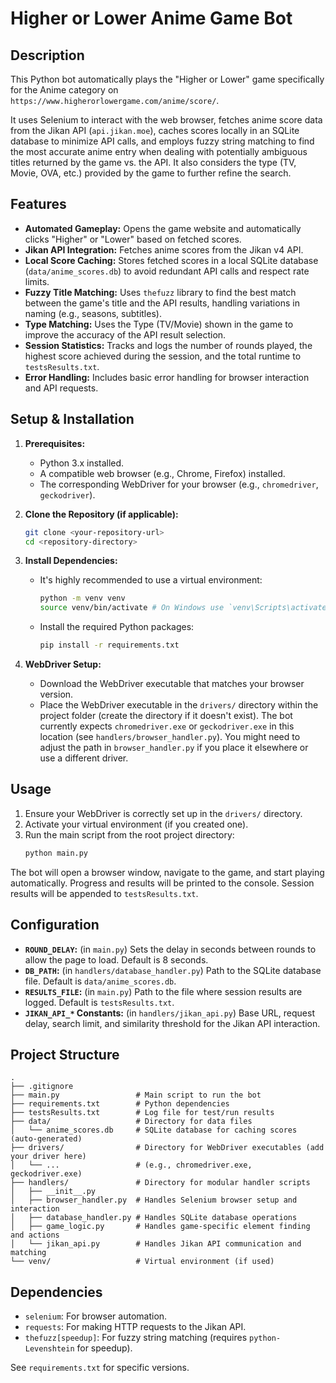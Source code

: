 # Higher or Lower Anime Game Bot

## Description

This Python bot automatically plays the "Higher or Lower" game specifically for the Anime category on `https://www.higherorlowergame.com/anime/score/`.

It uses Selenium to interact with the web browser, fetches anime score data from the Jikan API (`api.jikan.moe`), caches scores locally in an SQLite database to minimize API calls, and employs fuzzy string matching to find the most accurate anime entry when dealing with potentially ambiguous titles returned by the game vs. the API. It also considers the type (TV, Movie, OVA, etc.) provided by the game to further refine the search.

## Features

*   **Automated Gameplay:** Opens the game website and automatically clicks "Higher" or "Lower" based on fetched scores.
*   **Jikan API Integration:** Fetches anime scores from the Jikan v4 API.
*   **Local Score Caching:** Stores fetched scores in a local SQLite database (`data/anime_scores.db`) to avoid redundant API calls and respect rate limits.
*   **Fuzzy Title Matching:** Uses `thefuzz` library to find the best match between the game's title and the API results, handling variations in naming (e.g., seasons, subtitles).
*   **Type Matching:** Uses the Type (TV/Movie) shown in the game to improve the accuracy of the API result selection.
*   **Session Statistics:** Tracks and logs the number of rounds played, the highest score achieved during the session, and the total runtime to `testsResults.txt`.
*   **Error Handling:** Includes basic error handling for browser interaction and API requests.

## Setup & Installation

1.  **Prerequisites:**
    *   Python 3.x installed.
    *   A compatible web browser (e.g., Chrome, Firefox) installed.
    *   The corresponding WebDriver for your browser (e.g., `chromedriver`, `geckodriver`).

2.  **Clone the Repository (if applicable):**
    ```bash
    git clone <your-repository-url>
    cd <repository-directory>
    ```

3.  **Install Dependencies:**
    *   It's highly recommended to use a virtual environment:
        ```bash
        python -m venv venv
        source venv/bin/activate # On Windows use `venv\Scripts\activate`
        ```
    *   Install the required Python packages:
        ```bash
        pip install -r requirements.txt
        ```

4.  **WebDriver Setup:**
    *   Download the WebDriver executable that matches your browser version.
    *   Place the WebDriver executable in the `drivers/` directory within the project folder (create the directory if it doesn't exist). The bot currently expects `chromedriver.exe` or `geckodriver.exe` in this location (see `handlers/browser_handler.py`). You might need to adjust the path in `browser_handler.py` if you place it elsewhere or use a different driver.

## Usage

1.  Ensure your WebDriver is correctly set up in the `drivers/` directory.
2.  Activate your virtual environment (if you created one).
3.  Run the main script from the root project directory:
    ```bash
    python main.py
    ```

The bot will open a browser window, navigate to the game, and start playing automatically. Progress and results will be printed to the console. Session results will be appended to `testsResults.txt`.

## Configuration

*   **`ROUND_DELAY`:** (in `main.py`) Sets the delay in seconds between rounds to allow the page to load. Default is 8 seconds.
*   **`DB_PATH`:** (in `handlers/database_handler.py`) Path to the SQLite database file. Default is `data/anime_scores.db`.
*   **`RESULTS_FILE`:** (in `main.py`) Path to the file where session results are logged. Default is `testsResults.txt`.
*   **`JIKAN_API_*` Constants:** (in `handlers/jikan_api.py`) Base URL, request delay, search limit, and similarity threshold for the Jikan API interaction.

## Project Structure

```
.
├── .gitignore
├── main.py                 # Main script to run the bot
├── requirements.txt        # Python dependencies
├── testsResults.txt        # Log file for test/run results
├── data/                   # Directory for data files
│   └── anime_scores.db     # SQLite database for caching scores (auto-generated)
├── drivers/                # Directory for WebDriver executables (add your driver here)
│   └── ...                 # (e.g., chromedriver.exe, geckodriver.exe)
├── handlers/               # Directory for modular handler scripts
│   ├── __init__.py
│   ├── browser_handler.py  # Handles Selenium browser setup and interaction
│   ├── database_handler.py # Handles SQLite database operations
│   ├── game_logic.py       # Handles game-specific element finding and actions
│   └── jikan_api.py        # Handles Jikan API communication and matching
└── venv/                   # Virtual environment (if used)
```

## Dependencies

*   `selenium`: For browser automation.
*   `requests`: For making HTTP requests to the Jikan API.
*   `thefuzz[speedup]`: For fuzzy string matching (requires `python-Levenshtein` for speedup).

See `requirements.txt` for specific versions. 